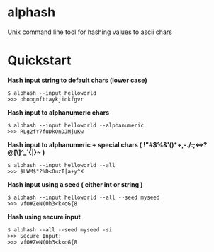 alphash
=======

Unix command line tool for hashing values to ascii chars

Quickstart
=====================================

**Hash input string to default chars (lower case)**

    $ alphash --input helloworld
    >>> phoognfttaykjiokfgvr
    
**Hash input to alphanumeric chars**

    $ alphash --input helloworld --alphanumeric 
    >>> RLg2fY7fuDkOnDJMjuKw

**Hash input to alphanumeric + special chars  ( !"#$%&\'()*+,-./:;<=>?@[\\]^_`{|}~ )**

    $ alphash --input helloworld --all
    >>> $LWM$"?%D<OuzT|a+y^X
    
**Hash input using a seed ( either int or string )**

    $ alphash --input helloworld --all --seed myseed
    >>> vfO#ZeN(0h3<k<oG{8
    
**Hash using secure input**

    $ alphash --all --seed myseed -si
    >>> Secure Input:
    >>> vfO#ZeN(0h3<k<oG{8

